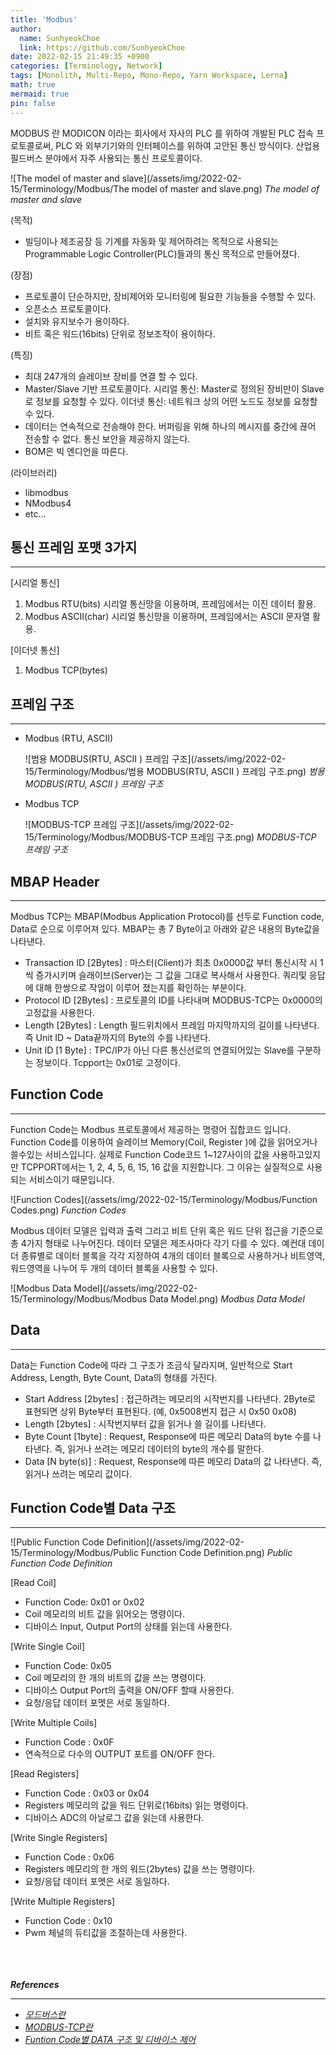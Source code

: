 ```yaml
---
title: 'Modbus'
author:
  name: SunhyeokChoe
  link: https://github.com/SunhyeokChoe
date: 2022-02-15 21:49:35 +0900
categories: [Terminology, Network]
tags: [Monolith, Multi-Repo, Mono-Repo, Yarn Workspace, Lerna]
math: true
mermaid: true
pin: false
---
```


MODBUS 란 MODICON 이라는 회사에서 자사의 PLC 를 위하여 개발된 PLC 접속 프로토콜로써, PLC 와 외부기기와의 인터페이스를 위하여 고안된 통신 방식이다. 산업용 필드버스 분야에서 자주 사용되는 통신 프로토콜이다.

![The model of master and slave](/assets/img/2022-02-15/Terminology/Modbus/The model of master and slave.png)
_The model of master and slave_

(목적)

- 빌딩이나 제조공장 등 기계를 자동화 및 제어하려는 목적으로 사용되는 Programmable Logic Controller(PLC)들과의 통신 목적으로 만들어졌다.

(장점)

- 프로토콜이 단순하지만, 장비제어와 모니터링에 필요한 기능들을 수행할 수 있다.
- 오픈소스 프로토콜이다.
- 설치와 유지보수가 용이하다.
- 비트 혹은 워드(16bits) 단위로 정보조작이 용이하다.

(특징)

- 최대 247개의 슬레이브 장비를 연결 할 수 있다.
- Master/Slave 기반 프로토콜이다.
시리얼 통신: Master로 정의된 장비만이 Slave로 정보를 요청할 수 있다.
이더넷 통신: 네트워크 상의 어떤 노드도 정보를 요청할 수 있다.
- 데이터는 연속적으로 전송해야 한다.
버퍼링을 위해 하나의 메시지를 중간에 끊어 전송할 수 없다.
통신 보안을 제공하지 않는다.
- BOM은 빅 엔디언을 따른다.

(라이브러리)

- libmodbus
- NModbus4
- etc...

## 통신 프레임 포맷 3가지

---

[시리얼 통신]

1. Modbus RTU(bits)
시리얼 통신망을 이용하며, 프레임에서는 이진 데이터 활용.
2. Modbus ASCII(char)
시리얼 통신망을 이용하며,  프레임에서는 ASCII 문자열 활용.

[이더넷 통신]

1. Modbus TCP(bytes)

## 프레임 구조

---

- Modbus (RTU, ASCII)
    
    ![범용 MODBUS(RTU, ASCII ) 프레임 구조](/assets/img/2022-02-15/Terminology/Modbus/범용 MODBUS(RTU, ASCII ) 프레임 구조.png)
    _범용 MODBUS(RTU, ASCII ) 프레임 구조_

- Modbus TCP
    
    ![MODBUS-TCP 프레임 구조](/assets/img/2022-02-15/Terminology/Modbus/MODBUS-TCP 프레임 구조.png)
    _MODBUS-TCP 프레임 구조_

## MBAP Header

---

Modbus TCP는 MBAP(Modbus Application Protocol)를 선두로 Function code, Data로 순으로 이루어져 있다. MBAP는 총 7 Byte이고 아래와 같은 내용의 Byte값을 나타낸다.

- Transaction ID [2Bytes] : 마스터(Client)가 최초 0x0000값 부터 통신시작 시 1씩 증가시키며 슬래이브(Server)는 그 값을 그대로 복사해서 사용한다. 쿼리및 응답에 대해 한쌍으로 작업이 이루어 졌는지를 확인하는 부분이다.
- Protocol ID [2Bytes] : 프로토콜의 ID를 나타내며 MODBUS-TCP는 0x0000의 고정값을 사용한다.
- Length [2Bytes] : Length 필드위치에서 프레임 마지막까지의 길이를 나타낸다. 즉 Unit ID ~ Data끝까지의 Byte의 수를 나타낸다.
- Unit ID [1 Byte] : TPC/IP가 아닌 다른 통신선로의 연결되어있는 Slave를 구분하는 정보이다. Tcpport는 0x01로 고정이다.

## Function Code

---

Function Code는 Modbus 프로토콜에서 제공하는 명령어 집합코드 입니다. Function Code를 이용하여 슬레이브 Memory(Coil, Register )에 값을 읽어오거나 쓸수있는 서비스입니다. 실제로 Function Code코드 1~127사이의 값을 사용하고있지만 TCPPORT에서는 1, 2, 4, 5, 6, 15, 16 값을 지원합니다. 그 이유는 실질적으로 사용되는 서비스이기 때문입니다.

![Function Codes](/assets/img/2022-02-15/Terminology/Modbus/Function Codes.png)
_Function Codes_

Modbus 데이터 모델은 입력과 출력 그리고 비트 단위 혹은 워드 단위 접근을 기준으로 총 4가지 형태로 나누어진다. 데이터 모델은 제조사마다 각기 다를 수 있다. 예컨대 데이더 종류별로 데이터 블록을 각각 지정하여 4개의 데이터 블록으로 사용하거나 비트영역, 워드영역을 나누어 두 개의 데이터 블록을 사용할 수 있다.

![Modbus Data Model](/assets/img/2022-02-15/Terminology/Modbus/Modbus Data Model.png)
_Modbus Data Model_

## Data

---

Data는 Function Code에 따라 그 구조가 조금식 달라지며, 일반적으로 Start Address, Length, Byte Count, Data의 형태를 가진다.

- Start Address [2bytes] : 접근하려는 메모리의 시작번지를 나타낸다. 2Byte로 표현되면 상위 Byte부터 표현된다. (예, 0x5008번지 접근 시 0x50 0x08)
- Length [2bytes] : 시작번지부터 값을 읽거나 쓸 길이를 나타낸다.
- Byte Count [1byte] : Request, Response에 따른 메모리 Data의 byte 수를 나타낸다. 즉, 읽거나 쓰려는 메모리 데이터의 byte의 개수를 말한다.
- Data [N byte(s)] : Request, Response에 따른 메모리 Data의 값 나타낸다. 즉, 읽거나 쓰려는 메모리 값이다.

## Function Code별 Data 구조

---

![Public Function Code Definition](/assets/img/2022-02-15/Terminology/Modbus/Public Function Code Definition.png)
_Public Function Code Definition_

[Read Coil]

- Function Code: 0x01 or 0x02
- Coil 메모리의 비트 값을 읽어오는 명령이다.
- 디바이스 Input, Output Port의 상태를 읽는데 사용한다.

[Write Single Coil]

- Function Code: 0x05
- Coil 메모리의 한 개의 비트의 값을 쓰는 명령이다.
- 디바이스 Output Port의 출력을 ON/OFF 할때 사용한다.
- 요청/응답 데이터 포멧은 서로 동일하다.

[Write Multiple Coils]

- Function Code : 0x0F
- 연속적으로 다수의 OUTPUT 포트를 ON/OFF 한다.

[Read Registers]

- Function Code : 0x03 or 0x04
- Registers 메모리의 값을 워드 단위로(16bits) 읽는 명령이다.
- 디바이스 ADC의 아날로그 값을 읽는데 사용한다.

[Write Single Registers]

- Function Code : 0x06
- Registers 메모리의 한 개의 워드(2bytes) 값을 쓰는 명령이다.
- 요청/응답 데이터 포멧은 서로 동일하다.

[Write Multiple Registers]

- Function Code : 0x10
- Pwm 체널의 듀티값을 조절하는데 사용한다.

<br/><br/><br/>
***References***

---

- [*모드버스란*](http://comfilewiki.co.kr/ko/doku.php?id=modport:modbus%EB%9E%80:index&s[]=rtu&s[]=%EB%9E%80)
- [*MODBUS-TCP란*](http://comfilewiki.co.kr/ko/doku.php?id=tcpport:modbus-tcp_%ED%94%84%EB%A1%9C%ED%86%A0%EC%BD%9C%EC%9D%B4%EB%9E%80:index#modbus-tcp%EB%9E%80)
- [*Funtion Code별 DATA 구조 및 디바이스 제어*](http://comfilewiki.co.kr/ko/doku.php?id=tcpport:funtion_code%EB%B3%84_data_%EA%B5%AC%EC%A1%B0_%EB%B0%8F_%EB%94%94%EB%B0%94%EC%9D%B4%EC%8A%A4_%EC%A0%9C%EC%96%B4:index)